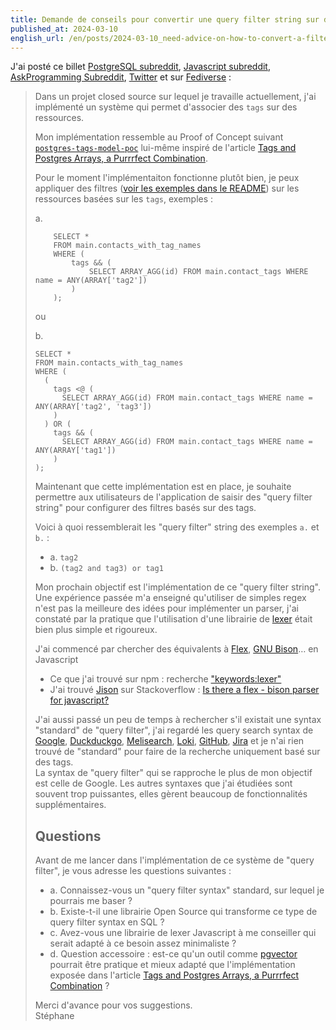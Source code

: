 ```yaml
---
title: Demande de conseils pour convertir une query filter string sur des tags en SQL, exemple "(tag1 and tag2) or tag3" en SQL
published_at: 2024-03-10
english_url: /en/posts/2024-03-10_need-advice-on-how-to-convert-a-filter-string-query-on-tags-in-sql/
---
```


J'ai posté ce billet [PostgreSQL subreddit](https://old.reddit.com/r/PostgreSQL/comments/1bb6qvj/need_advice_on_how_to_convert_a_filter_string/), [Javascript subreddit](https://old.reddit.com/r/javascript/comments/1bb8rr3/askjs_need_advice_on_how_to_convert_a_filter/), [AskProgramming Subreddit](https://old.reddit.com/r/AskProgramming/comments/1bb8wja/need_advice_on_how_to_convert_a_filter_string/?), [Twitter](https://twitter.com/klein_stephane/status/1766799982756061280) et sur [Fediverse](https://mamot.fr/@stephane_klein/112070931357296387) :

> Dans un projet closed source sur lequel je travaille actuellement, j'ai implémenté un système qui permet d'associer des `tags` sur des ressources.
>
> Mon implémentation ressemble au Proof of Concept suivant [`postgres-tags-model-poc`](https://github.com/stephane-klein/postgres-tags-model-poc) lui-même inspiré de l'article [Tags and Postgres Arrays, a Purrrfect Combination](https://www.crunchydata.com/blog/tags-aand-postgres-arrays-a-purrfect-combination).
>
> Pour le moment l'implémentaiton fonctionne plutôt bien, je peux appliquer des filtres ([voir les exemples dans le README](https://github.com/stephane-klein/postgres-tags-model-poc/blob/552db20b867e36f7e88dfc57201e22cffa2df4d8/README.md?plain=1#L108)) sur les ressources basées sur les `tags`, exemples :
>
> a.
>
> ```
>     SELECT *
>     FROM main.contacts_with_tag_names
>     WHERE (
>         tags && (
>             SELECT ARRAY_AGG(id) FROM main.contact_tags WHERE name = ANY(ARRAY['tag2'])
>         )
>     );
> ```
>
> ou
>
> b.
>
> ```
> SELECT *
> FROM main.contacts_with_tag_names
> WHERE (
>   (
>     tags <@ (
>       SELECT ARRAY_AGG(id) FROM main.contact_tags WHERE name = ANY(ARRAY['tag2', 'tag3'])
>     )
>   ) OR (
>     tags && (
>       SELECT ARRAY_AGG(id) FROM main.contact_tags WHERE name = ANY(ARRAY['tag1'])
>     )
> );
> ```
>
> Maintenant que cette implémentation est en place, je souhaite permettre aux utilisateurs de l'application de saisir des "query filter string" pour configurer des filtres basés sur des tags.
>
> Voici à quoi ressemblerait les "query filter" string des exemples `a.` et `b.` :
>
> - a. `tag2`
> - b. `(tag2 and tag3) or tag1`
>
> Mon prochain objectif est l'implémentation de ce "query filter string".  
> Une expérience passée m'a enseigné qu'utiliser de simples regex n'est pas la meilleure des idées pour implémenter un parser, j'ai constaté par la pratique que l'utilisation d'une librairie de [lexer](https://en.wikipedia.org/wiki/Lexical_analysis) était bien plus simple et rigoureux.
>
> J'ai commencé par chercher des équivalents à [Flex](<https://en.wikipedia.org/wiki/Flex_(lexical_analyser_generator)>), [GNU Bison](https://en.wikipedia.org/wiki/GNU_Bison)… en Javascript
>
> - Ce que j'ai trouvé sur npm : recherche ["keywords:lexer"](https://www.npmjs.com/search?q=keywords%3Alexer&page=1&perPage=20)
> - J'ai trouvé [Jison](https://github.com/zaach/jison) sur Stackoverflow : [Is there a flex - bison parser for javascript?](https://stackoverflow.com/questions/11755104/is-there-a-flex-bison-parser-for-javascript)
>
> J'ai aussi passé un peu de temps à rechercher s'il existait une syntax "standard" de "query filter", j'ai regardé les query search syntax de [Google](https://ahrefs.com/blog/google-advanced-search-operators/), [Duckduckgo](https://duckduckgo.com/duckduckgo-help-pages/results/syntax/), [Melisearch](https://www.meilisearch.com/docs/learn/fine_tuning_results/filtering), [Loki](https://grafana.com/docs/loki/latest/query/log_queries/#labels-format-expression), [GitHub](https://docs.github.com/en/issues/planning-and-tracking-with-projects/customizing-views-in-your-project/filtering-projects), [Jira](https://support.atlassian.com/jira-work-management/docs/use-advanced-search-with-jira-query-language-jql/) et je n'ai rien trouvé de "standard" pour faire de la recherche uniquement basé sur des tags.  
> La syntax de "query filter" qui se rapproche le plus de mon objectif est celle de Google. Les autres syntaxes que j'ai étudiées sont souvent trop puissantes, elles gèrent beaucoup de fonctionnalités supplémentaires.
>
> ## Questions
>
> Avant de me lancer dans l'implémentation de ce système de "query filter", je vous adresse les questions suivantes :
>
> - a. Connaissez-vous un "query filter syntax" standard, sur lequel je pourrais me baser ?
> - b. Existe-t-il une librairie Open Source qui transforme ce type de query filter syntax en SQL ?
> - c. Avez-vous une librairie de lexer Javascript à me conseiller qui serait adapté à ce besoin assez minimaliste ?
> - d. Question accessoire : est-ce qu'un outil comme [pgvector](https://github.com/pgvector/pgvector) pourrait être pratique et mieux adapté que l'implémentation exposée dans l'article [Tags and Postgres Arrays, a Purrrfect Combination](https://www.crunchydata.com/blog/tags-aand-postgres-arrays-a-purrfect-combination) ?
>
> Merci d'avance pour vos suggestions.  
> Stéphane
